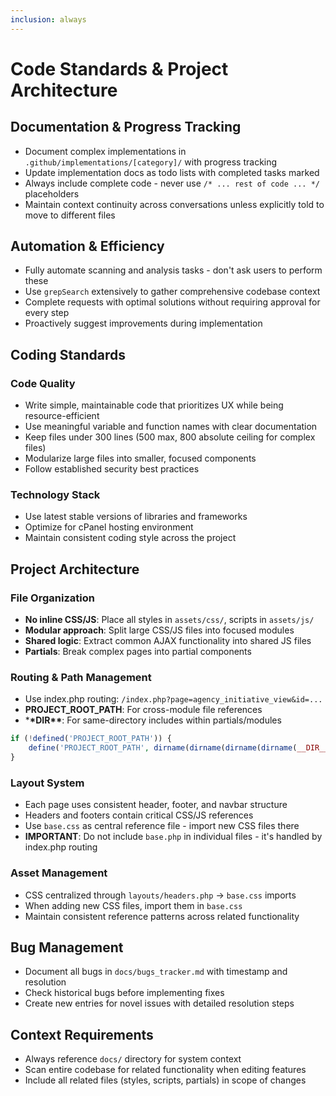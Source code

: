 ```yaml
---
inclusion: always
---
```


# Code Standards & Project Architecture

## Documentation & Progress Tracking

- Document complex implementations in `.github/implementations/[category]/` with progress tracking
- Update implementation docs as todo lists with completed tasks marked
- Always include complete code - never use `/* ... rest of code ... */` placeholders
- Maintain context continuity across conversations unless explicitly told to move to different files

## Automation & Efficiency

- Fully automate scanning and analysis tasks - don't ask users to perform these
- Use `grepSearch` extensively to gather comprehensive codebase context
- Complete requests with optimal solutions without requiring approval for every step
- Proactively suggest improvements during implementation

## Coding Standards

### Code Quality

- Write simple, maintainable code that prioritizes UX while being resource-efficient
- Use meaningful variable and function names with clear documentation
- Keep files under 300 lines (500 max, 800 absolute ceiling for complex files)
- Modularize large files into smaller, focused components
- Follow established security best practices

### Technology Stack

- Use latest stable versions of libraries and frameworks
- Optimize for cPanel hosting environment
- Maintain consistent coding style across the project

## Project Architecture

### File Organization

- **No inline CSS/JS**: Place all styles in `assets/css/`, scripts in `assets/js/`
- **Modular approach**: Split large CSS/JS files into focused modules
- **Shared logic**: Extract common AJAX functionality into shared JS files
- **Partials**: Break complex pages into partial components

### Routing & Path Management

- Use index.php routing: `/index.php?page=agency_initiative_view&id=...`
- **PROJECT_ROOT_PATH**: For cross-module file references
- \***\*DIR\*\***: For same-directory includes within partials/modules

```php
if (!defined('PROJECT_ROOT_PATH')) {
    define('PROJECT_ROOT_PATH', dirname(dirname(dirname(dirname(__DIR__)))) . DIRECTORY_SEPARATOR);
}
```

### Layout System

- Each page uses consistent header, footer, and navbar structure
- Headers and footers contain critical CSS/JS references
- Use `base.css` as central reference file - import new CSS files there
- **IMPORTANT**: Do not include `base.php` in individual files - it's handled by index.php routing

### Asset Management

- CSS centralized through `layouts/headers.php` → `base.css` imports
- When adding new CSS files, import them in `base.css`
- Maintain consistent reference patterns across related functionality

## Bug Management

- Document all bugs in `docs/bugs_tracker.md` with timestamp and resolution
- Check historical bugs before implementing fixes
- Create new entries for novel issues with detailed resolution steps

## Context Requirements

- Always reference `docs/` directory for system context
- Scan entire codebase for related functionality when editing features
- Include all related files (styles, scripts, partials) in scope of changes

